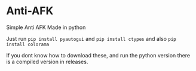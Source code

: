 # Anti-AFK
Simple Anti AFK Made in python

Just run `pip install pyautogui` and `pip install ctypes` and also `pip install colorama`

If you dont know how to download these, and run the python version there is a compiled version in releases.

